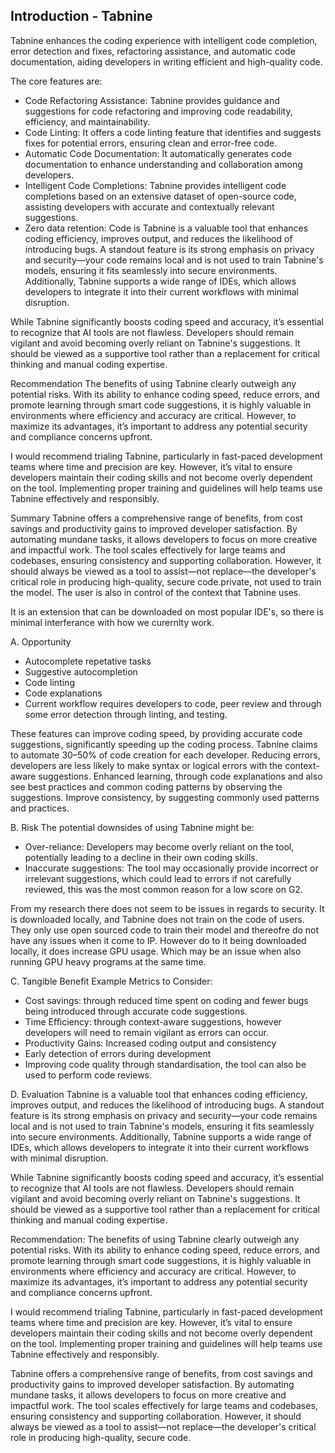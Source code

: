 ## Introduction - Tabnine

Tabnine enhances the coding experience with intelligent code completion, error detection and fixes, refactoring assistance, and automatic code documentation, aiding developers in writing efficient and high-quality code. 

The core features are: 
- Code Refactoring Assistance: Tabnine provides guidance and suggestions for code refactoring and improving code readability, efficiency, and maintainability.
- Code Linting: It offers a code linting feature that identifies and suggests fixes for potential errors, ensuring clean and error-free code.
- Automatic Code Documentation: It automatically generates code documentation to enhance understanding and collaboration among developers.
- Intelligent Code Completions: Tabnine provides intelligent code completions based on an extensive dataset of open-source code, assisting developers with accurate and contextually relevant suggestions.
- Zero data retention: Code is Tabnine is a valuable tool that enhances coding efficiency, improves output, and reduces the likelihood of introducing bugs. A standout feature is its strong emphasis on privacy and security—your code remains local and is not used to train Tabnine's models, ensuring it fits seamlessly into secure environments. Additionally, Tabnine supports a wide range of IDEs, which allows developers to integrate it into their current workflows with minimal disruption.

While Tabnine significantly boosts coding speed and accuracy, it’s essential to recognize that AI tools are not flawless. Developers should remain vigilant and avoid becoming overly reliant on Tabnine's suggestions. It should be viewed as a supportive tool rather than a replacement for critical thinking and manual coding expertise.

Recommendation
The benefits of using Tabnine clearly outweigh any potential risks. With its ability to enhance coding speed, reduce errors, and promote learning through smart code suggestions, it is highly valuable in environments where efficiency and accuracy are critical. However, to maximize its advantages, it’s important to address any potential security and compliance concerns upfront.

I would recommend trialing Tabnine, particularly in fast-paced development teams where time and precision are key. However, it’s vital to ensure developers maintain their coding skills and not become overly dependent on the tool. Implementing proper training and guidelines will help teams use Tabnine effectively and responsibly.

Summary
Tabnine offers a comprehensive range of benefits, from cost savings and productivity gains to improved developer satisfaction. By automating mundane tasks, it allows developers to focus on more creative and impactful work. The tool scales effectively for large teams and codebases, ensuring consistency and supporting collaboration. However, it should always be viewed as a tool to assist—not replace—the developer's critical role in producing high-quality, secure code.private, not used to train the model. The user is also in control of the context that Tabnine uses.

It is an extension that can be downloaded on most popular IDE's, so there is minimal interferance with how we curernlty work.

A. Opportunity
- Autocomplete repetative tasks
- Suggestive autocompletion
- Code linting 
- Code explanations
- Current workflow requires developers to code, peer review and through some error detection through linting, and testing. 

These features can improve coding speed, by providing accurate code suggestions, significantly speeding up the coding process. Tabnine claims to automate 30–50% of code creation for each developer. 
Reducing errors, developers are less likely to make syntax or logical errors with the context-aware suggestions. 
Enhanced learning, through code explanations and also see best practices and common coding patterns by observing the suggestions.
Improve consistency, by suggesting commonly used patterns and practices.

B. Risk
The potential downsides of using Tabnine might be:
- Over-reliance: Developers may become overly reliant on the tool, potentially leading to a decline in their own coding skills.
- Inaccurate suggestions: The tool may occasionally provide incorrect or irrelevant suggestions, which could lead to errors if not carefully reviewed, this was the most common reason for a low score on G2. 

From my research there does not seem to be issues in regards to security. It is downloaded locally, and Tabnine does not train on the code of users. They only use open sourced code to train their model and thereofre do not have any issues when it come to IP. However do to it being downloaded locally, it does increase GPU usage. Which may be an issue when also running GPU heavy programs at the same time. 

C. Tangible Benefit
Example Metrics to Consider:
- Cost savings: through reduced time spent on coding and fewer bugs being introduced through accurate code suggestions.
- Time Efficiency: through context-aware suggestions, however developers will need to remain vigilant as errors can occur. 
- Productivity Gains: Increased coding output and consistency
- Early detection of errors during development
- Improving code quality through standardisation, the tool can also be used to perform code reviews. 

D. Evaluation
Tabnine is a valuable tool that enhances coding efficiency, improves output, and reduces the likelihood of introducing bugs. A standout feature is its strong emphasis on privacy and security—your code remains local and is not used to train Tabnine's models, ensuring it fits seamlessly into secure environments. Additionally, Tabnine supports a wide range of IDEs, which allows developers to integrate it into their current workflows with minimal disruption.

While Tabnine significantly boosts coding speed and accuracy, it’s essential to recognize that AI tools are not flawless. Developers should remain vigilant and avoid becoming overly reliant on Tabnine's suggestions. It should be viewed as a supportive tool rather than a replacement for critical thinking and manual coding expertise.

Recommendation: 
The benefits of using Tabnine clearly outweigh any potential risks. With its ability to enhance coding speed, reduce errors, and promote learning through smart code suggestions, it is highly valuable in environments where efficiency and accuracy are critical. However, to maximize its advantages, it’s important to address any potential security and compliance concerns upfront.

I would recommend trialing Tabnine, particularly in fast-paced development teams where time and precision are key. However, it’s vital to ensure developers maintain their coding skills and not become overly dependent on the tool. Implementing proper training and guidelines will help teams use Tabnine effectively and responsibly.

Tabnine offers a comprehensive range of benefits, from cost savings and productivity gains to improved developer satisfaction. By automating mundane tasks, it allows developers to focus on more creative and impactful work. The tool scales effectively for large teams and codebases, ensuring consistency and supporting collaboration. However, it should always be viewed as a tool to assist—not replace—the developer's critical role in producing high-quality, secure code.
